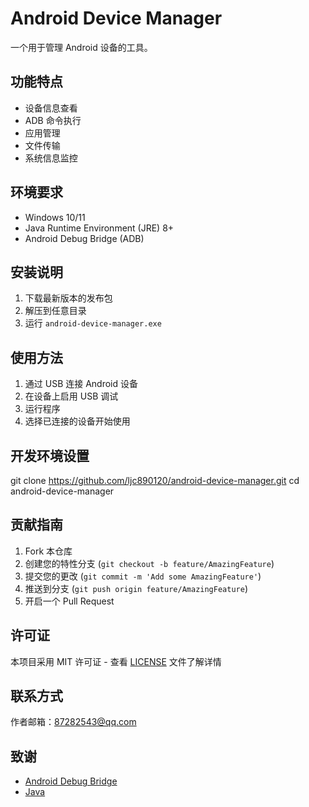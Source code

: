 # Android Device Manager

一个用于管理 Android 设备的工具。

## 功能特点

- 设备信息查看
- ADB 命令执行
- 应用管理
- 文件传输
- 系统信息监控

## 环境要求

- Windows 10/11
- Java Runtime Environment (JRE) 8+
- Android Debug Bridge (ADB)

## 安装说明

1. 下载最新版本的发布包
2. 解压到任意目录
3. 运行 `android-device-manager.exe`

## 使用方法

1. 通过 USB 连接 Android 设备
2. 在设备上启用 USB 调试
3. 运行程序
4. 选择已连接的设备开始使用

## 开发环境设置

git clone https://github.com/ljc890120/android-device-manager.git
cd android-device-manager

## 贡献指南

1. Fork 本仓库
2. 创建您的特性分支 (`git checkout -b feature/AmazingFeature`)
3. 提交您的更改 (`git commit -m 'Add some AmazingFeature'`)
4. 推送到分支 (`git push origin feature/AmazingFeature`)
5. 开启一个 Pull Request

## 许可证

本项目采用 MIT 许可证 - 查看 [LICENSE](LICENSE) 文件了解详情

## 联系方式

作者邮箱：87282543@qq.com

## 致谢

- [Android Debug Bridge](https://developer.android.com/studio/command-line/adb)
- [Java](https://www.java.com/)